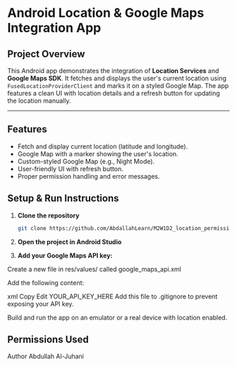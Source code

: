#  Android Location & Google Maps Integration App

##  Project Overview

This Android app demonstrates the integration of **Location Services** and **Google Maps SDK**. It fetches and displays the user's current location using `FusedLocationProviderClient` and marks it on a styled Google Map. The app features a clean UI with location details and a refresh button for updating the location manually.

---

## Features

- Fetch and display current location (latitude and longitude).
- Google Map with a marker showing the user's location.
- Custom-styled Google Map (e.g., Night Mode).
- User-friendly UI with refresh button.
- Proper permission handling and error messages.



##  Setup & Run Instructions

1. **Clone the repository**
   ```bash
   git clone https://github.com/AbdallahLearn/M2W1D2_location_permission.git
   
2. **Open the project in Android Studio**

3. **Add your Google Maps API key:**

Create a new file in res/values/ called google_maps_api.xml

Add the following content:

xml
Copy
Edit
<resources>
    <string name="google_maps_key" templateMergeStrategy="preserve" translatable="false">
        YOUR_API_KEY_HERE
    </string>
</resources>
Add this file to .gitignore to prevent exposing your API key.

Build and run the app on an emulator or a real device with location enabled.


##  Permissions Used

<uses-permission android:name="android.permission.ACCESS_FINE_LOCATION" />
<uses-permission android:name="android.permission.ACCESS_COARSE_LOCATION" />


 Author
Abdullah Al-Juhani
